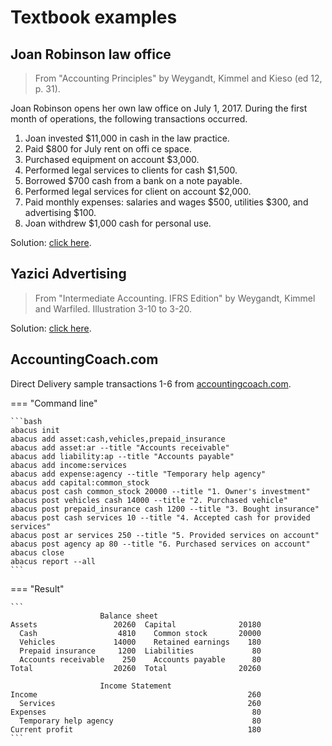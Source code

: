 # Textbook examples

## Joan Robinson law office

> From "Accounting Principles" by Weygandt, Kimmel and Kieso (ed 12, p. 31).

Joan Robinson opens her own law office on July 1, 2017.
During the first month of operations, the following transactions occurred.

1. Joan invested $11,000 in cash in the law practice.
2. Paid $800 for July rent on offi ce space.
3. Purchased equipment on account $3,000.
4. Performed legal services to clients for cash $1,500.
5. Borrowed $700 cash from a bank on a note payable.
6. Performed legal services for client on account $2,000.
7. Paid monthly expenses: salaries and wages $500, utilities $300, and advertising $100.
8. Joan withdrew $1,000 cash for personal use.

Solution: [click here](https://raw.githubusercontent.com/epogrebnyak/abacus/main/scripts/textbook/joan.bat).

## Yazici Advertising

> From "Intermediate Accounting. IFRS Edition" by Weygandt, Kimmel and Warfiled.
> Illustration 3-10 to 3-20.

Solution: [click here](https://raw.githubusercontent.com/epogrebnyak/abacus/main/scripts/textbook/yazici.bat).


## AccountingCoach.com 

Direct Delivery sample transactions 1-6 from [accountingcoach.com](https://www.accountingcoach.com/accounting-basics/explanation/5).

=== "Command line"

    ```bash
    abacus init
    abacus add asset:cash,vehicles,prepaid_insurance
    abacus add asset:ar --title "Accounts receivable"
    abacus add liability:ap --title "Accounts payable"
    abacus add income:services
    abacus add expense:agency --title "Temporary help agency"
    abacus add capital:common_stock
    abacus post cash common_stock 20000 --title "1. Owner's investment"
    abacus post vehicles cash 14000 --title "2. Purchased vehicle"
    abacus post prepaid_insurance cash 1200 --title "3. Bought insurance"
    abacus post cash services 10 --title "4. Accepted cash for provided services"
    abacus post ar services 250 --title "5. Provided services on account"
    abacus post agency ap 80 --title "6. Purchased services on account"
    abacus close
    abacus report --all
    ```

=== "Result"

    ```
                        Balance sheet
    Assets                 20260  Capital              20180 
      Cash                  4810    Common stock       20000 
      Vehicles             14000    Retained earnings    180 
      Prepaid insurance     1200  Liabilities             80 
      Accounts receivable    250    Accounts payable      80 
    Total                  20260  Total                20260 
    
                        Income Statement
    Income                                               260 
      Services                                           260 
    Expenses                                              80 
      Temporary help agency                               80 
    Current profit                                       180
    ```